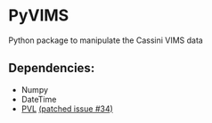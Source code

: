 PyVIMS
=======
Python package to manipulate the Cassini VIMS data

Dependencies:
--------------
- Numpy
- DateTime
- [PVL](https://github.com/seignovert/pvl) [(patched issue #34)](https://github.com/planetarypy/pvl/pull/34)
